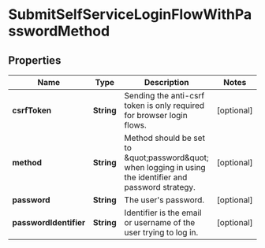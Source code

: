

# SubmitSelfServiceLoginFlowWithPasswordMethod


## Properties

Name | Type | Description | Notes
------------ | ------------- | ------------- | -------------
**csrfToken** | **String** | Sending the anti-csrf token is only required for browser login flows. |  [optional]
**method** | **String** | Method should be set to \&quot;password\&quot; when logging in using the identifier and password strategy. |  [optional]
**password** | **String** | The user&#39;s password. |  [optional]
**passwordIdentifier** | **String** | Identifier is the email or username of the user trying to log in. |  [optional]



